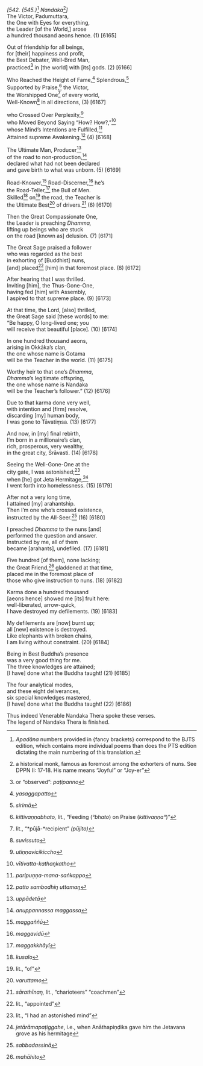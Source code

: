 *\[542. {545.}*[^1] *Nandaka*[^2]*\]*  
The Victor, Padumuttara,  
the One with Eyes for everything,  
the Leader \[of the World,\] arose  
a hundred thousand aeons hence. (1) \[6165\]

Out of friendship for all beings,  
for \[their\] happiness and profit,  
the Best Debater, Well-Bred Man,  
practiced[^3] in \[the world\] with \[its\] gods. (2) \[6166\]

Who Reached the Height of Fame,[^4] Splendrous,[^5]  
Supported by Praise,[^6] the Victor,  
the Worshipped One[^7] of every world,  
Well-Known[^8] in all directions, (3) \[6167\]

who Crossed Over Perplexity,[^9]  
who Moved Beyond Saying “How? How?,”[^10]  
whose Mind’s Intentions are Fulfilled,[^11]  
Attained supreme Awakening.[^12] (4) \[6168\]

The Ultimate Man, Producer[^13]  
of the road to non-production,[^14]  
declared what had not been declared  
and gave birth to what was unborn. (5) \[6169\]

Road-Knower,[^15] Road-Discerner,[^16] he’s  
the Road-Teller,[^17] the Bull of Men.  
Skilled[^18] on[^19] the road, the Teacher is  
the Ultimate Best[^20] of drivers.[^21] (6) \[6170\]

Then the Great Compassionate One,  
the Leader is preaching *Dhamma,*  
lifting up beings who are stuck  
on the road \[known as\] delusion. (7) \[6171\]

The Great Sage praised a follower  
who was regarded as the best  
in exhorting of \[Buddhist\] nuns,  
\[and\] placed[^22] \[him\] in that foremost place. (8) \[6172\]

After hearing that I was thrilled.  
Inviting \[him\], the Thus-Gone-One,  
having fed \[him\] with Assembly,  
I aspired to that supreme place. (9) \[6173\]

At that time, the Lord, \[also\] thrilled,  
the Great Sage said \[these words\] to me:  
“Be happy, O long-lived one; you  
will receive that beautiful \[place\]. (10) \[6174\]

In one hundred thousand aeons,  
arising in Okkāka’s clan,  
the one whose name is Gotama  
will be the Teacher in the world. (11) \[6175\]

Worthy heir to that one’s *Dhamma*,  
*Dhamma*’s legitimate offspring,  
the one whose name is Nandaka  
will be the Teacher’s follower.” (12) \[6176\]

Due to that karma done very well,  
with intention and \[firm\] resolve,  
discarding \[my\] human body,  
I was gone to Tāvatiṃsa. (13) \[6177\]

And now, in \[my\] final rebirth,  
I’m born in a millionaire’s clan,  
rich, prosperous, very wealthy,  
in the great city, Śrāvasti. (14) \[6178\]

Seeing the Well-Gone-One at the  
city gate, I was astonished;[^23]  
when \[he\] got Jeta Hermitage,[^24]  
I went forth into homelessness. (15) \[6179\]

After not a very long time,  
I attained \[my\] arahantship.  
Then I’m one who’s crossed existence,  
instructed by the All-Seer.[^25] (16) \[6180\]

I preached *Dhamma* to the nuns \[and\]  
performed the question and answer.  
Instructed by me, all of them  
became \[arahants\], undefiled. (17) \[6181\]

Five hundred \[of them\], none lacking;  
the Great Friend,[^26] gladdened at that time,  
placed me in the foremost place of  
those who give instruction to nuns. (18) \[6182\]

Karma done a hundred thousand  
\[aeons hence\] showed me \[its\] fruit here:  
well-liberated, arrow-quick,  
I have destroyed my defilements. (19) \[6183\]

My defilements are \[now\] burnt up;  
all \[new\] existence is destroyed.  
Like elephants with broken chains,  
I am living without constraint. (20) \[6184\]

Being in Best Buddha’s presence  
was a very good thing for me.  
The three knowledges are attained;  
\[I have\] done what the Buddha taught! (21) \[6185\]

The four analytical modes,  
and these eight deliverances,  
six special knowledges mastered,  
\[I have\] done what the Buddha taught! (22) \[6186\]

Thus indeed Venerable Nandaka Thera spoke these verses.  
The legend of Nandaka Thera is finished.

[^1]: *Apadāna* numbers provided in {fancy brackets} correspond to the BJTS edition, which contains more individual poems than does the PTS edition dictating the main numbering of this translation.

[^2]: a historical monk, famous as foremost among the exhorters of nuns. See DPPN II: 17-18. His name means “Joyful” or “Joy-er”

[^3]: or “observed”: *paṭipanno*

[^4]: *yasaggapatto*

[^5]: *sirimā*

[^6]: *kittivaṇṇabhato,* lit., “Feeding (*°bhato*) on Praise (*kittivaṇṇa°*)”

[^7]: lit., “*pūjā-*recipient” *(pūjito)*

[^8]: *suvissuto*

[^9]: *utiṇṇavicikiccho*

[^10]: *vītivatta-kathaŋkatho*

[^11]: *paripuṇṇa-mana-saṅkappo*

[^12]: *patto sambodhiŋ uttamaŋ*

[^13]: *uppādetā*

[^14]: *anuppannassa maggassa*

[^15]: *maggaññū*

[^16]: *maggavidū*

[^17]: *maggakkhāyī*

[^18]: *kusalo*

[^19]: lit., “of”

[^20]: *varuttamo*

[^21]: *sārathīnaŋ,* lit., “charioteers” “coachmen”

[^22]: lit., “appointed”

[^23]: lit., “I had an astonished mind”

[^24]: *jetārāmapaṭiggahe*, i.e., when Anāthapiṇḍika gave him the Jetavana grove as his hermitage

[^25]: *sabbadassinā*

[^26]: *mahāhito*

